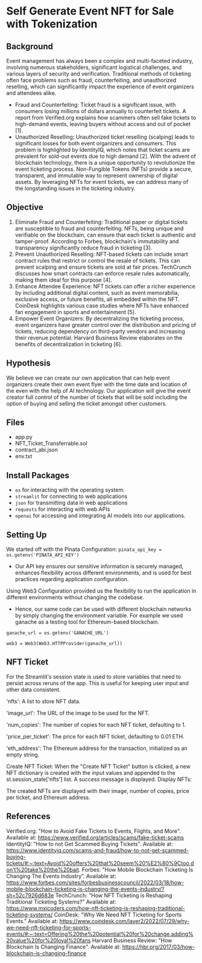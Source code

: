 # Self Generate Event NFT for Sale with Tokenization
## Background
Event management has always been a complex and multi-faceted industry, involving numerous stakeholders, significant logistical challenges, and various layers of security and verification. Traditional methods of ticketing often face problems such as fraud, counterfeiting, and unauthorized reselling, which can significantly impact the experience of event organizers and attendees alike.
* Fraud and Counterfeiting: Ticket fraud is a significant issue, with consumers losing millions of dollars annually to counterfeit tickets. A report from Verified.org explains how scammers often sell fake tickets to high-demand events, leaving buyers without access and out of pocket [1].
* Unauthorized Reselling: Unauthorized ticket reselling (scalping) leads to significant losses for both event organizers and consumers. This problem is highlighted by IdentityIQ, which notes that ticket scams are prevalent for sold-out events due to high demand [2].
With the advent of blockchain technology, there is a unique opportunity to revolutionize the event ticketing process. Non-Fungible Tokens (NFTs) provide a secure, transparent, and immutable way to represent ownership of digital assets. By leveraging NFTs for event tickets, we can address many of the longstanding issues in the ticketing industry.
## Objective
1. Eliminate Fraud and Counterfeiting: Traditional paper or digital tickets are susceptible to fraud and counterfeiting. NFTs, being unique and verifiable on the blockchain, can ensure that each ticket is authentic and tamper-proof. According to Forbes, blockchain's immutability and transparency significantly reduce fraud in ticketing [3].
2. Prevent Unauthorized Reselling: NFT-based tickets can include smart contract rules that restrict or control the resale of tickets. This can prevent scalping and ensure tickets are sold at fair prices. TechCrunch discusses how smart contracts can enforce resale rules automatically, making them ideal for this purpose [4].
3. Enhance Attendee Experience: NFT tickets can offer a richer experience by including additional digital content, such as event memorabilia, exclusive access, or future benefits, all embedded within the NFT. CoinDesk highlights various case studies where NFTs have enhanced fan engagement in sports and entertainment [5].
4. Empower Event Organizers: By decentralizing the ticketing process, event organizers have greater control over the distribution and pricing of tickets, reducing dependency on third-party vendors and increasing their revenue potential. Harvard Business Review elaborates on the benefits of decentralization in ticketing [6].

## Hypothesis 
We believe we can create our own application that can help event organizers create their own event flyer with the time date and location of the even with the help of AI technology. Our application will give the event creator full control of the number of tickets that will be sold including the option of buying and selling the ticket amongst other customers.

## Files
* app.py
* NFT_Ticket_Transferrable.sol
* contract_abi.json
* env.txt 

## Install Packages
* `os` for interacting with the operating system.
* `streamlit` for connecting to web applications
* `json` for transmitting data in web applications 
* `requests` for interacting with web APIs
* `openai` for accessing and integrating AI models into our applications.
  
## Setting Up
We started off with the Pinata Configuration: `pinata_api_key = os.getenv('PINATA_API_KEY')`
* Our API key ensures our sensitive information is securely managed, enhances flexibility across different environments, and is used for best practices regarding application configuration.

Using Web3 Configuration provided us the flexibility to run the application in different environments without changing the codebase. 
* Hence, our same code can be used with different blockchain networks by simply changing the environment variable. For example we used ganache as a testing tool for Ethereum-based blockchain. 

`ganache_url = os.getenv('GANACHE_URL')`

`web3 = Web3(Web3.HTTPProvider(ganache_url))`

## NFT Ticket
For the Streamlit's session state is used to store variables that need to persist across reruns of the app. This is useful for keeping user input and other data consistent.

'nfts': A list to store NFT data.

'image_url': The URL of the image to be used for the NFT.

'num_copies': The number of copies for each NFT ticket, defaulting to 1.

'price_per_ticket': The price for each NFT ticket, defaulting to 0.01 ETH.

'eth_address': The Ethereum address for the transaction, initialized as an empty string.


Create NFT Ticket:
When the "Create NFT Ticket" button is clicked, a new NFT dictionary is created with the input values and appended to the st.session_state['nfts'] list.
A success message is displayed.
Display NFTs:

The created NFTs are displayed with their image, number of copies, price per ticket, and Ethereum address.



## References
Verified.org: "How to Avoid Fake Tickets to Events, Flights, and More". Available at: https://www.verified.org/articles/scams/fake-ticket-scams
IdentityIQ: "How to not Get Scammed Buying Tickets". Available at: https://www.identityiq.com/scams-and-fraud/how-to-not-get-scammed-buying-tickets/#:~:text=Avoid%20offers%20that%20seem%20%E2%80%9Ctoo,don't%20take%20the%20bait.
Forbes: "How Mobile Blockchain Ticketing Is Changing The Events Industry”. Available at: https://www.forbes.com/sites/forbesbusinesscouncil/2022/03/18/how-mobile-blockchain-ticketing-is-changing-the-events-industry/?sh=52c7926d683e
TechCrunch: "How NFT Ticketing is Reshaping Traditional Ticketing Systems?” Available at: https://www.mxicoders.com/how-nft-ticketing-is-reshaping-traditional-ticketing-systems/
CoinDesk: "Why We Need NFT Ticketing for Sports Events.” Available at: https://www.coindesk.com/layer2/2022/07/29/why-we-need-nft-ticketing-for-sports-events/#:~:text=Offering%20the%20potential%20for%20change,adding%20value%20for%20loyal%20fans
Harvard Business Review: "How Blockchain Is Changing Finance". Available at: https://hbr.org/2017/03/how-blockchain-is-changing-finance
